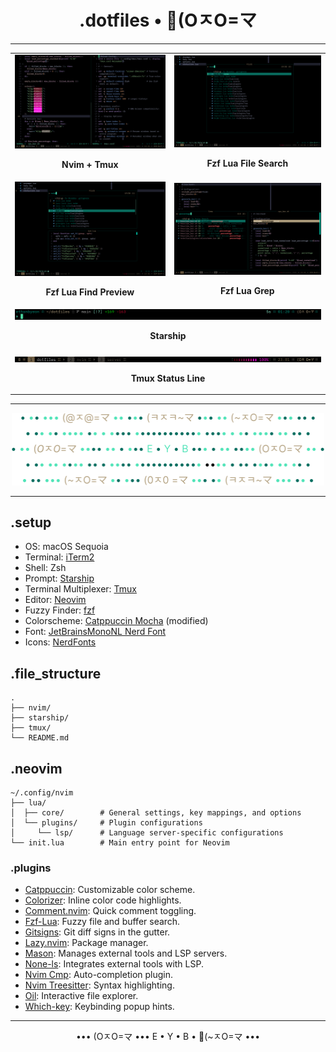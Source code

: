 <h1 align="center">.dotfiles • 🔧(OㅈO=マ</h1>

---

<table>
  <tr>
    <td align="center">
      <img src="assets/nvim_tmux_ss.png" alt="Nvim + Tmux">
      <p><strong>Nvim + Tmux</strong></p>
    </td>
    <td align="center">
      <img src="assets/fzf_lua_find_ss.png" alt="Fzf Lua File Search">
      <p><strong>Fzf Lua File Search</strong></p>
    </td>
  </tr>
  <tr>
    <td align="center">
      <img src="assets/fzf_lua_find_preview_ss.png" alt="Fzf Lua Find Preview">
      <p><strong>Fzf Lua Find Preview</strong></p>
    </td>
    <td align="center">
      <img src="assets/fzf_lua_grep_ss.png" alt="Fzf Lua Grep">
      <p><strong>Fzf Lua Grep</strong></p>
    </td>
  </tr>
  <tr>
    <td colspan="2" align="center">
      <img src="assets/starship_ss.png" alt="Starship">
      <p><strong>Starship</strong></p>
    </td>
  </tr>
  <tr>
    <td colspan="2" align="center">
      <img src="assets/tmux_status_line_ss.png" alt="Tmux Status Line">
      <p><strong>Tmux Status Line</strong></p>
    </td>
  </tr>
</table>

---

<p align="center">
    <img src="assets/dotfiles_banner.svg" alt="Dotfiles Banner" width="500">
</p>

---

## .setup

- OS: macOS Sequoia
- Terminal: [iTerm2](https://iterm2.com/)
- Shell: Zsh
- Prompt: [Starship](https://github.com/starship/starship)
- Terminal Multiplexer: [Tmux](https://github.com/tmux/tmux)
- Editor: [Neovim](https://neovim.io/)
- Fuzzy Finder: [fzf](https://github.com/junegunn/fzf)
- Colorscheme: [Catppuccin Mocha](https://github.com/catppuccin/catppuccin) (modified)
- Font: [JetBrainsMonoNL Nerd Font](https://www.nerdfonts.com/font-downloads)
- Icons: [NerdFonts](https://www.nerdfonts.com/)

## .file_structure

```
.
├── nvim/
├── starship/
├── tmux/
└── README.md
```

## .neovim

```
~/.config/nvim
├── lua/
│  ├── core/        # General settings, key mappings, and options
│  └── plugins/     # Plugin configurations
│     └── lsp/      # Language server-specific configurations
└── init.lua        # Main entry point for Neovim
```

### .plugins

- [Catppuccin](https://github.com/catppuccin/nvim): Customizable color scheme.
- [Colorizer](https://github.com/norcalli/nvim-colorizer.lua): Inline color code highlights.
- [Comment.nvim](https://github.com/numToStr/Comment.nvim): Quick comment toggling.
- [Fzf-Lua](https://github.com/ibhagwan/fzf-lua): Fuzzy file and buffer search.
- [Gitsigns](https://github.com/lewis6991/gitsigns.nvim): Git diff signs in the gutter.
- [Lazy.nvim](https://github.com/folke/lazy.nvim): Package manager.
- [Mason](https://github.com/williamboman/mason.nvim): Manages external tools and LSP servers.
- [None-ls](https://github.com/nvimtools/none-ls.nvim): Integrates external tools with LSP.
- [Nvim Cmp](https://github.com/hrsh7th/nvim-cmp): Auto-completion plugin.
- [Nvim Treesitter](https://github.com/nvim-treesitter/nvim-treesitter): Syntax highlighting.
- [Oil](https://github.com/stevearc/oil.nvim): Interactive file explorer.
- [Which-key](https://github.com/folke/which-key.nvim): Keybinding popup hints.

---

<p align="center">
••• (OㅈO=マ ••• E • Y • B • 🫰(~ㅈO=マ •••
</p>
